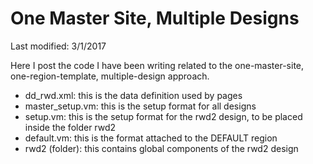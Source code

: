 # One Master Site, Multiple Designs

Last modified: 3/1/2017

Here I post the code I have been writing related to the one-master-site, one-region-template, multiple-design approach.

<ul>
<li>dd_rwd.xml: this is the data definition used by pages</li>
<li>master_setup.vm: this is the setup format for all designs</li>
<li>setup.vm: this is the setup format for the rwd2 design, to be placed inside the folder rwd2</li>
<li>default.vm: this is the format attached to the DEFAULT region</li>
<li>rwd2 (folder): this contains global components of the rwd2 design</li>
</ul>